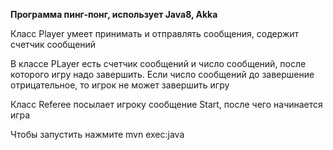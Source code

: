 **Программа пинг-понг, использует Java8, Akka**


Класс Player умеет принимать и отправлять сообщения, 
содержит счетчик сообщений

В классе PLayer есть счетчик сообщений и число сообщений, после которого 
игру надо завершить. Если число сообщений до завершение отрицательное, 
то игрок не может завершить игру 

Класс Referee посылает игроку сообщение Start, после чего начинается игра


Чтобы запустить нажмите mvn exec:java